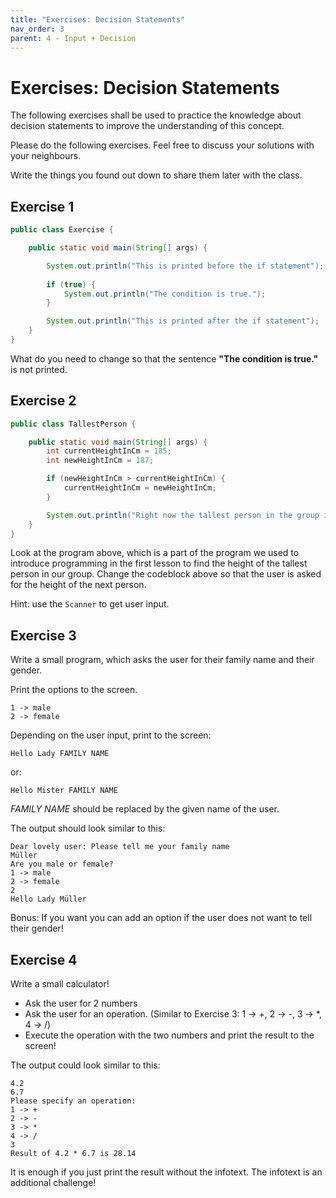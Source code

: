```yaml
---
title: "Exercises: Decision Statements"
nav_order: 3
parent: 4 - Input + Decision
---
```


# Exercises: Decision Statements

The following exercises shall be used to practice the knowledge about decision statements to improve the understanding of this concept.

Please do the following exercises. Feel free to discuss your solutions with your neighbours.

Write the things you found out down to share them later with the class.

## Exercise 1

```java
public class Exercise {

    public static void main(String[] args) {

        System.out.println("This is printed before the if statement");
         
        if (true) {
            System.out.println("The condition is true.");
        }

        System.out.println("This is printed after the if statement");
    }
}
```

What do you need to change so that the sentence **"The condition is true."** is not printed.

## Exercise 2

```java
public class TallestPerson {

    public static void main(String[] args) {
        int currentHeightInCm = 185;
        int newHeightInCm = 187;        

        if (newHeightInCm > currentHeightInCm) {
            currentHeightInCm = newHeightInCm;
        }

        System.out.println("Right now the tallest person in the group is " + currentHeightInCm + "cm tall!");
    }
}
```

Look at the program above, which is a part of the program we used to introduce programming in the first lesson
to find the height of the tallest person in our group. Change the codeblock above so that the user
is asked for the height of the next person.

Hint: use the `Scanner` to get user input.

## Exercise 3

Write a small program, which asks the user for their family name and their gender.

Print the options to the screen.

```text
1 -> male
2 -> female
```

Depending on the user input, print to the screen:

```text
Hello Lady FAMILY NAME
```

or:

```text
Hello Mister FAMILY NAME
```

*FAMILY NAME* should be replaced by the given name of the user.

The output should look similar to this:

```text
Dear lovely user: Please tell me your family name
Müller
Are you male or female?
1 -> male
2 -> female
2
Hello Lady Müller
```

Bonus: If you want you can add an option if the user does not want to tell their gender!

## Exercise 4

Write a small calculator!

- Ask the user for 2 numbers
- Ask the user for an operation. (Similar to Exercise 3: 1 -> +, 2 -> -, 3 -> *, 4 -> /)
- Execute the operation with the two numbers and print the result to the screen!

The output could look similar to this:

```text
4.2
6.7
Please specify an operation: 
1 -> +
2 -> -
3 -> *
4 -> /
3
Result of 4.2 * 6.7 is 28.14
```

It is enough if you just print the result without the infotext. The infotext is an additional challenge!

